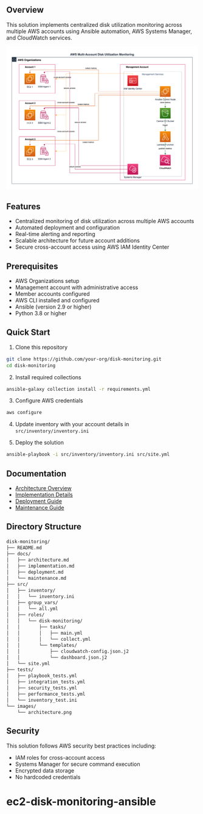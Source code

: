 ## Overview
This solution implements centralized disk utilization monitoring across multiple AWS accounts using Ansible automation, AWS Systems Manager, and CloudWatch services.

![AWS Multi-Account Monitoring Architecture](images/architecture.png)

## Features
- Centralized monitoring of disk utilization across multiple AWS accounts
- Automated deployment and configuration
- Real-time alerting and reporting
- Scalable architecture for future account additions
- Secure cross-account access using AWS IAM Identity Center

## Prerequisites
- AWS Organizations setup
- Management account with administrative access
- Member accounts configured
- AWS CLI installed and configured
- Ansible (version 2.9 or higher)
- Python 3.8 or higher

## Quick Start
1. Clone this repository
```bash
git clone https://github.com/your-org/disk-monitoring.git
cd disk-monitoring
```

2. Install required collections
```bash
ansible-galaxy collection install -r requirements.yml
```

3. Configure AWS credentials
```bash
aws configure
```

4. Update inventory with your account details in `src/inventory/inventory.ini`

5. Deploy the solution
```bash
ansible-playbook -i src/inventory/inventory.ini src/site.yml
```

## Documentation
- [Architecture Overview](docs/architecture.md)
- [Implementation Details](docs/implementation.md)
- [Deployment Guide](docs/deployment.md)
- [Maintenance Guide](docs/maintenance.md)

## Directory Structure
```plaintext
disk-monitoring/
├── README.md
├── docs/
│   ├── architecture.md
│   ├── implementation.md
│   ├── deployment.md
│   └── maintenance.md
├── src/
│   ├── inventory/
│   │   └── inventory.ini
│   ├── group_vars/
│   │   └── all.yml
│   ├── roles/
│   │   └── disk-monitoring/
│   │       ├── tasks/
│   │       │   ├── main.yml
│   │       │   └── collect.yml
│   │       └── templates/
│   │           ├── cloudwatch-config.json.j2
│   │           └── dashboard.json.j2
│   └── site.yml
├── tests/
│   ├── playbook_tests.yml
│   ├── integration_tests.yml
│   ├── security_tests.yml
│   ├── performance_tests.yml
│   └── inventory_test.ini
└── images/
    └── architecture.png

```

## Security
This solution follows AWS security best practices including:
- IAM roles for cross-account access
- Systems Manager for secure command execution
- Encrypted data storage
- No hardcoded credentials
# ec2-disk-monitoring-ansible
